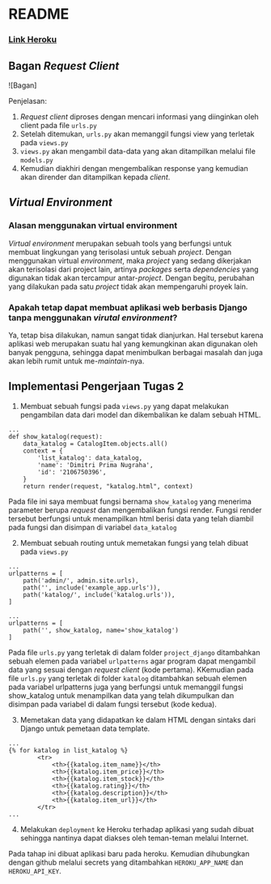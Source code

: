 # README

### [Link Heroku](https://tutu-2.herokuapp.com/katalog/)

## Bagan _Request Client_

![Bagan]

Penjelasan:
1. _Request client_ diproses dengan mencari informasi yang diinginkan oleh client pada file `urls.py`
2. Setelah ditemukan, `urls.py` akan memanggil fungsi view yang terletak pada `views.py`
3. `views.py` akan mengambil data-data yang akan ditampilkan melalui file `models.py`
4. Kemudian diakhiri dengan mengembalikan response yang kemudian akan dirender dan ditampilkan kepada _client_.

## _Virtual Environment_
### Alasan menggunakan virtual environment
_Virtual environment_ merupakan sebuah tools yang berfungsi untuk membuat lingkungan yang terisolasi untuk sebuah _project_. Dengan menggunakan virtual _environment_, maka _project_ yang sedang dikerjakan akan terisolasi dari project lain, artinya _packages_ serta _dependencies_ yang digunakan tidak akan tercampur antar-_project_. Dengan begitu, perubahan yang dilakukan pada satu _project_ tidak akan mempengaruhi proyek lain.

### Apakah tetap dapat membuat aplikasi web berbasis Django tanpa menggunakan _virutal environment_?
Ya, tetap bisa dilakukan, namun sangat tidak dianjurkan. Hal tersebut karena aplikasi web merupakan suatu hal yang kemungkinan akan digunakan oleh banyak pengguna, sehingga dapat menimbulkan berbagai masalah dan juga akan lebih rumit untuk me-_maintain_-nya.

## Implementasi Pengerjaan Tugas 2
1. Membuat sebuah fungsi pada `views.py` yang dapat melakukan pengambilan data dari model dan dikembalikan ke dalam sebuah HTML.
```
...
def show_katalog(request):
    data_katalog = CatalogItem.objects.all()
    context = {
        'list_katalog': data_katalog,
        'name': 'Dimitri Prima Nugraha',
        'id': '2106750396',
    }
    return render(request, "katalog.html", context)
```
Pada file ini saya membuat fungsi bernama `show_katalog` yang menerima parameter berupa _request_ dan mengembalikan fungsi render. Fungsi render tersebut berfungsi untuk menampilkan html berisi data yang telah diambil pada fungsi dan disimpan di variabel `data_katalog`

2. Membuat sebuah routing untuk memetakan fungsi yang telah dibuat pada `views.py`
```
...
urlpatterns = [
    path('admin/', admin.site.urls),
    path('', include('example_app.urls')),
    path('katalog/', include('katalog.urls')),
]
```
```
...
urlpatterns = [
    path('', show_katalog, name='show_katalog')
]
```
Pada file `urls.py` yang terletak di dalam folder `project_django` ditambahkan sebuah elemen pada variabel `urlpatterns` agar program dapat mengambil data yang sesuai dengan _request client_ (kode pertama). KKemudian pada file `urls.py` yang terletak di folder `katalog` ditambahkan sebuah elemen pada variabel urlpatterns juga yang berfungsi untuk memanggil fungsi show_katalog untuk menampilkan data yang telah dikumpulkan dan disimpan pada variabel di dalam fungsi tersebut (kode kedua).

3. Memetakan data yang didapatkan ke dalam HTML dengan sintaks dari Django untuk pemetaan data template.
```
...
{% for katalog in list_katalog %}
        <tr>
            <th>{{katalog.item_name}}</th>
            <th>{{katalog.item_price}}</th>
            <th>{{katalog.item_stock}}</th>
            <th>{{katalog.rating}}</th>
            <th>{{katalog.description}}</th>
            <th>{{katalog.item_url}}</th>
        </tr>
...
```

4. Melakukan `deployment` ke Heroku terhadap aplikasi yang sudah dibuat sehingga nantinya dapat diakses oleh teman-teman melalui Internet. 

Pada tahap ini dibuat aplikasi baru pada heroku. Kemudian dihubungkan dengan github melalui secrets yang ditambahkan `HEROKU_APP_NAME` dan `HEROKU_API_KEY`.
